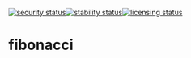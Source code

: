 [![security status](https://meterian.io/badge/pb/78d8eebe-6f4e-4276-a211-9297cb848d03/security)](https://meterian.io/projects/?pid=78d8eebe-6f4e-4276-a211-9297cb848d03)[![stability status](https://meterian.io/badge/pb/78d8eebe-6f4e-4276-a211-9297cb848d03/stability)](https://meterian.io/projects/?pid=78d8eebe-6f4e-4276-a211-9297cb848d03)[![licensing status](https://meterian.io/badge/pb/78d8eebe-6f4e-4276-a211-9297cb848d03/licensing)](https://meterian.io/projects/?pid=78d8eebe-6f4e-4276-a211-9297cb848d03)
# fibonacci
